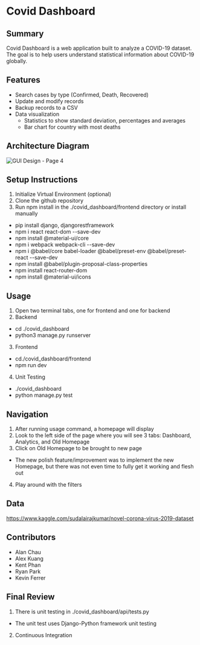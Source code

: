 # Covid Dashboard

## Summary

Covid Dashboard is a web application built to analyze a COVID-19 dataset. The goal is to help users understand statistical information about COVID-19 globally. 

## Features

- Search cases by type (Confirmed, Death, Recovered)
- Update and modify records
- Backup records to a CSV
- Data visualization
  - Statistics to show standard deviation, percentages and averages
  - Bar chart for country with most deaths

## Architecture Diagram

![GUI Design - Page 4](https://user-images.githubusercontent.com/46156230/144409514-ba1ae6f8-2add-4327-863b-a9aacf6a3744.png)

## Setup Instructions

1. Initialize Virtual Environment (optional)
2. Clone the github repository
3. Run npm install in the ./covid_dashboard/frontend directory or install manually
* pip install django, djangorestframework
* npm i react react-dom --save-dev
* npm install @material-ui/core
* npm i webpack webpack-cli --save-dev
* npm i @babel/core babel-loader @babel/preset-env @babel/preset-react --save-dev
* npm install @babel/plugin-proposal-class-properties
* npm install react-router-dom
* npm install @material-ui/icons

## Usage

1. Open two terminal tabs, one for frontend and one for backend
2. Backend
  * cd ./covid_dashboard
  * python3 manage.py runserver
3. Frontend
  * cd./covid_dashboard/frontend
  * npm run dev 
4. Unit Testing
  * ./covid_dashboard
  * python manage.py test

## Navigation
1. After running usage command, a homepage will display
2. Look to the left side of the page where you will see 3 tabs: Dashboard, Analytics, and Old Homepage
3. Click on Old Homepage to be brought to new page
  * The new polish feature/improvement was to implement the new Homepage, but there was not even time to fully 
    get it working and flesh out
4. Play around with the filters

## Data

https://www.kaggle.com/sudalairajkumar/novel-corona-virus-2019-dataset

## Contributors

* Alan Chau
* Alex Kuang
* Kent Phan
* Ryan Park
* Kevin Ferrer

## Final Review
1. There is unit testing in ./covid_dashboard/api/tests.py
  * The unit test uses Django-Python framework unit testing
2. Continuous Integration
